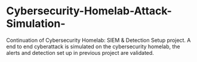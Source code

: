 # Cybersecurity-Homelab-Attack-Simulation-
Continuation of Cybersecurity Homelab: SIEM &amp; Detection Setup project. A end to end cyberattack is simulated on the cybersecurity homelab, the alerts and detection set up in previous project are validated. 
